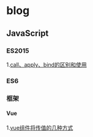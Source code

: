 # blog
## JavaScript
### ES2015
1.[call、apply、bind的区别和使用](./article/js/ES2015/bind、apply和call.md)
### ES6
### 框架
#### Vue
1.[vue组件将传值的几种方式](
article/frame/vue/vue传值的几种方式/组件间传值的几种方式.md
)
